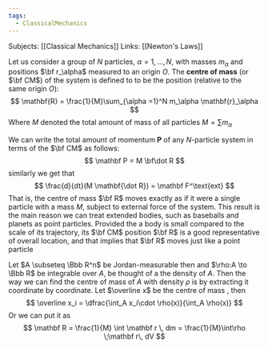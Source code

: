 ```yaml
---
tags:
  - ClassicalMechanics
---
```

Subjects: [[Classical Mechanics]]
Links: [[Newton's Laws]]

Let us consider a group of $N$ particles, $\alpha = 1, \dots, N$, with masses $m_\alpha$ and positions $\bf r_\alpha$  measured to an origin $O$. The **centre of mass** (or $\bf CM$) of the system is defined to to be the position (relative to the same origin $O$):
$$
\mathbf{R} = \frac{1}{M}\sum_{\alpha =1}^N m_\alpha \mathbf{r}_\alpha 
$$
Where $M$ denoted the total amount of mass of all particles $M = \sum m_\alpha$ 

We can write the total amount of momentum $\mathbf P$ of any $N$-particle system in terms of the $\bf CM$ as follows:
$$
\mathbf P = M \bf\dot R
$$
similarly we get that
$$
\frac{d}{dt}(M \mathbf{\dot R}) = \mathbf F^\text{ext}
$$
That is, the centre of mass $\bf R$ moves exactly as if it were a single particle with a mass $M$, subject to external force of the system. This result is the main reason we can treat extended bodies, such as baseballs and planets as point particles. Provided the a body is small compared to the scale of its trajectory, its $\bf CM$ position $\bf R$ is a good representative of overall location, and that implies that $\bf R$ moves just like a point particle


Let $A \subseteq \Bbb R^n$ be Jordan-measurable then and $\rho:A \to \Bbb R$ be integrable over $A$, be thought of a the density of $A$. Then the way we can find the centre of mass of $A$ with density $\rho$ is by extracting it coordinate by coordinate. Let $\overline x$ be the centre of mass , then
$$ \overline x_i = \dfrac{\int_A x_i\cdot \rho(x)}{\int_A \rho(x)} $$
Or we can put it as
$$
\mathbf R = \frac{1}{M} \int \mathbf r \, dm = \frac{1}{M}\int\rho \;\mathbf r\, dV
$$
